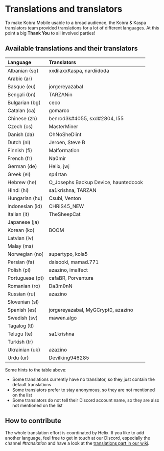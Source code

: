 # Translations and translators

To make Kobra Mobile usable to a broad audience, the Kobra & Kaspa translators team provided translations for a lot of different languages. At this point a big **Thank You** to all involved parties!

## Available translations and their translators

| Language        | Translators                          |
| :-------------- | :----------------------------------- |
| Albanian (sq)   | xxdilaxxKaspa, nardiidoda            |
| Arabic (ar)     |                                      |
| Basque (eu)     | jorgereyazabal                       |
| Bengali (bn)    | TARZANin                             |
| Bulgarian (bg)  | ceco                                 |
| Catalan (ca)    | gomarco                              |
| Chinese (zh)    | benrod3k#4055, sxd#2804, l55         |
| Czech (cs)      | MasterMiner                          |
| Danish (da)     | OhNoSheDiint                         |
| Dutch (nl)      | Jeroen, Steve B                      |
| Finnish (fi)    | Malformation                         |
| French (fr)     | Na0mir                               |
| German (de)     | Helix, jwj                           |
| Greek (el)      | sp4rtan                              |
| Hebrew (he)     | O_Josephs Backup Device, hauntedcook |
| Hindi (hi)      | sa1krishna, TARZAN                   |
| Hungarian (hu)  | Csubi, Venton                        |
| Indonesian (id) | CHRIS45_NEW                          |
| Italian (it)    | TheSheepCat                          |
| Japanese (ja)   |                                      |
| Korean (ko)     | BOOM                                 |
| Latvian (lv)    |                                      |
| Malay (ms)      |                                      |
| Norwegian (no)  | supertypo, kola5                     |
| Persian (fa)    | daisooki, mamad.771                  |
| Polish (pl)     | azazino, imalfect                    |
| Portuguese (pt) | cafaBR, Porventura                   |
| Romanian (ro)   | Da3m0nN                              |
| Russian (ru)    | azazino                              |
| Slovenian (sl)  |                                      |
| Spanish (es)    | jorgereyazabal, MyGCrypt0, azazino   |
| Swedish (sv)    | mawen.algo                           |
| Tagalog (tl)    |                                      |
| Telugu (te)     | sa1krishna                           |
| Turkish (tr)    |                                      |
| Ukrainian (uk)  | azazino                              |
| Urdu (ur)       | Devilking946285                      |

Some hints to the table above:

- Some translations currently have no translator, so they just contain the default translations
- Some translators prefer to stay anonymous, so they are not mentioned on the list
- Some translators do not tell their Discord account name, so they are also not mentioned on the list

## How to contribute

The whole translation effort is coordinated by Helix. If you like to add another language,
feel free to get in touch at our Discord, especially the channel _#translation_ and have
a look at the [translations part in our wiki](https://wiki.kobradag.com/en/i18n).
